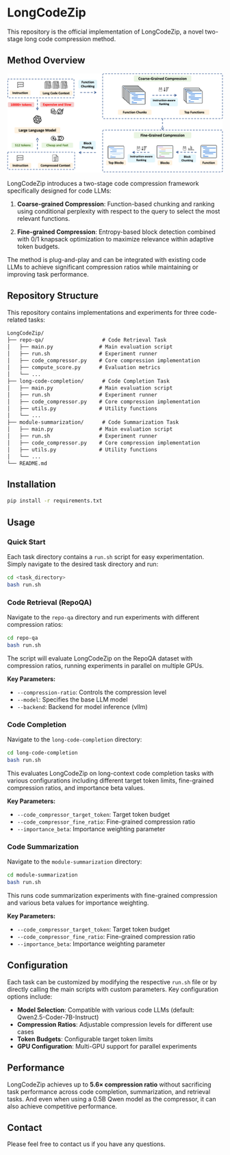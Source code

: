 # LongCodeZip

This repository is the official implementation of LongCodeZip, a novel two-stage long code compression method.


## Method Overview

![Overview](assets/overview.png)

LongCodeZip introduces a two-stage code compression framework specifically designed for code LLMs:

1. **Coarse-grained Compression**: Function-based chunking and ranking using conditional perplexity with respect to the query to select the most relevant functions.

2. **Fine-grained Compression**: Entropy-based block detection combined with 0/1 knapsack optimization to maximize relevance within adaptive token budgets.

The method is plug-and-play and can be integrated with existing code LLMs to achieve significant compression ratios while maintaining or improving task performance.

## Repository Structure

This repository contains implementations and experiments for three code-related tasks:

```
LongCodeZip/
├── repo-qa/                   # Code Retrieval Task
│   ├── main.py               # Main evaluation script
│   ├── run.sh                # Experiment runner
│   ├── code_compressor.py    # Core compression implementation
│   ├── compute_score.py      # Evaluation metrics
│   └── ...
├── long-code-completion/      # Code Completion Task
│   ├── main.py               # Main evaluation script
│   ├── run.sh                # Experiment runner
│   ├── code_compressor.py    # Core compression implementation
│   ├── utils.py              # Utility functions
│   └── ...
├── module-summarization/      # Code Summarization Task
│   ├── main.py               # Main evaluation script
│   ├── run.sh                # Experiment runner
│   ├── code_compressor.py    # Core compression implementation
│   ├── utils.py              # Utility functions
│   └── ...
└── README.md
```

## Installation

```bash
pip install -r requirements.txt
```

## Usage

### Quick Start

Each task directory contains a `run.sh` script for easy experimentation. Simply navigate to the desired task directory and run:

```bash
cd <task_directory>
bash run.sh
```

### Code Retrieval (RepoQA)

Navigate to the `repo-qa` directory and run experiments with different compression ratios:

```bash
cd repo-qa
bash run.sh
```

The script will evaluate LongCodeZip on the RepoQA dataset with compression ratios, running experiments in parallel on multiple GPUs.

**Key Parameters:**
- `--compression-ratio`: Controls the compression level
- `--model`: Specifies the base LLM model
- `--backend`: Backend for model inference (vllm)

### Code Completion

Navigate to the `long-code-completion` directory:

```bash
cd long-code-completion
bash run.sh
```

This evaluates LongCodeZip on long-context code completion tasks with various configurations including different target token limits, fine-grained compression ratios, and importance beta values.

**Key Parameters:**
- `--code_compressor_target_token`: Target token budget
- `--code_compressor_fine_ratio`: Fine-grained compression ratio
- `--importance_beta`: Importance weighting parameter

### Code Summarization

Navigate to the `module-summarization` directory:

```bash
cd module-summarization
bash run.sh
```

This runs code summarization experiments with fine-grained compression and various beta values for importance weighting.

**Key Parameters:**
- `--code_compressor_target_token`: Target token budget
- `--code_compressor_fine_ratio`: Fine-grained compression ratio
- `--importance_beta`: Importance weighting parameter

## Configuration

Each task can be customized by modifying the respective `run.sh` file or by directly calling the main scripts with custom parameters. Key configuration options include:

- **Model Selection**: Compatible with various code LLMs (default: Qwen2.5-Coder-7B-Instruct)
- **Compression Ratios**: Adjustable compression levels for different use cases
- **Token Budgets**: Configurable target token limits
- **GPU Configuration**: Multi-GPU support for parallel experiments

## Performance

LongCodeZip achieves up to **5.6× compression ratio** without sacrificing task performance across code completion, summarization, and retrieval tasks. And even when using a 0.5B Qwen model as the compressor, it can also achieve competitive performance.

## Contact

Please feel free to contact us if you have any questions.